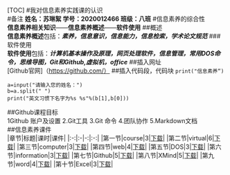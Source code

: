 [TOC]
#我对信息素养实践课的认识  
#备注
**姓名：苏琳絮 学号：2020012466 班级：八班**
#信息素养的综合性  
**信息素养相关知识**——**信息素养概述**——**软件使用**
##概述  
**信息素养概述**包括：***素养，信息意识，信息能力，信息检索，学术论文规范***
###软件使用  
**软件使用**包括：***计算机基本操作及原理，网页处理软件，信息管理，常用DOS命令，思维导图，Git和Github,虚拟机，office***
##插入网址  
[Github官网]（https://github.com/）
##插入代码段，代码块 
`print("信息素养“)`
```
a=input("请输入您的姓名：")
b=a.split(" ")
print("英文习惯下名字为%s %s"%(b[1],b[0]))
```
##Github课程目标  
1Github 账户及设置
2.Git工具
3.Git 命令
4.团队协作
5.Markdown文档  
##信息素养课件  
|章节|标题|课时|课件|
|:-:|:-|-:|:-:|
|第一节|course|3|[下载](D:\信息素养课件\01-course-verview.pptx)|
|第二节|virtual|6|[下载](D:\信息素养课件\02-virtual-machine.pptx)|
|第三节|computer|3|[下载](D:\信息素养课件\03-computer-operation-and-managerment.ppt)|
|第四节|web|4|[下载](D:\信息素养课件\04-web-browser-processes.ppt)|
|第五节|DOS|3|[下载](D:\信息素养课件\05-DOS.pptx)|
|第六节|information|3|[下载](D:\信息素养课件\06-information-management.ppt)|
|第七节|Github|5|[下载](D:\信息素养课件\07-Github.pptx)|
|第八节|XMind|5|[下载](D:\信息素养课件\08-XMind.pptx)|
|第九节|word|4|[下载](D:\信息素养课件\09-word.ppt)|
|第十节|Excel|3|[下载](D:\信息素养课件\10-Excel.ppt)|
